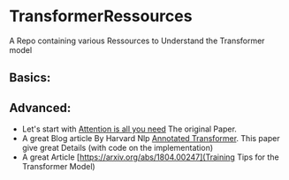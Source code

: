 # TransformerRessources
A Repo containing various Ressources to Understand the Transformer model

## Basics:
## Advanced:
* Let's start with [Attention is all you need](https://arxiv.org/abs/1706.03762) The original Paper.
* A great Blog article By Harvard Nlp [Annotated Transformer](nlp.seas.harvard.edu/2018/04/03/attention.html). 
This paper give great Details (with code on the implementation)
* A great Article [https://arxiv.org/abs/1804.00247](Training Tips for the Transformer Model)

